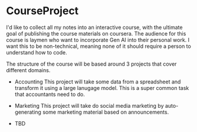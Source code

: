 # CourseProject
I'd like to collect all my notes into an interactive course, with the ultimate goal of publishing the course materials on coursera. The audience for this course is laymen who want to incorporate Gen AI into their personal work. I want this to be non-technical, meaning none of it should require a person to understand how to code.

The structure of the course will be based around 3 projects that cover different domains.

- Accounting
This project will take some data from a spreadsheet and transform it using a large lanugage model. This is a super common task that accountants need to do.

- Marketing
This project will take do social media marketing by auto-generating some marketing material based on announcements.

- TBD

